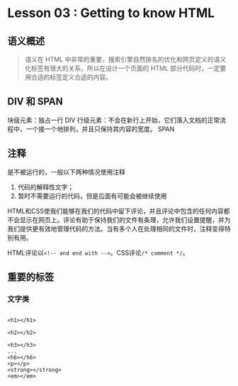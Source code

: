 # Lesson 03 : Getting to know HTML

## 语义概述

> 语义在 HTML 中非常的重要，搜索引擎自然排名的优化和网页定义的语义化标签有很大的关系，所以在设计一个页面的 HTML 部分代码时，一定要用合适的标签定义合适的内容。

## DIV 和 SPAN

块级元素：独占一行 DIV
行级元素：不会在新行上开始，它们落入文档的正常流程中，一个接一个地排列，并且只保持其内容的宽度。 SPAN

## 注释

是不被运行的，一般以下两种情况使用注释
1. 代码的解释性文字；
1. 暂时不需要运行的代码，但是后面有可能会被继续使用

HTML和CSS使我们能够在我们的代码中留下评论，并且评论中包含的任何内容都不会显示在网页上。评论有助于保持我们的文件有条理，允许我们设置提醒，并为我们提供更有效地管理代码的方法。当有多个人在处理相同的文件时，注释变得特别有用。

HTML评论以`<!-- and end with -->`。CSS评论`/* comment */`。

## 重要的标签

### 文字类

```

<h1></h1>

<h2></h2>

<h3></h3>
...
<h6></h6>
<p></p>
<strong></strong>
<em></em>



```


